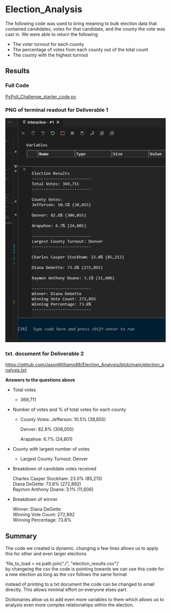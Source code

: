 # Election_Analysis
The following code was used to bring meaning to bulk election data that contained candidates, votes for that candidate, and the county the vote was cast in.
We were able to return the following
* The voter turnout for each county
* The percentage of votes from each county out of the total count
* The county with the highest turnout

## Results


### Full Code

[PyPoll_Challenge_starter_code.py](https://github.com/JasonWilliams88/Election_Analysis/blob/main/PyPoll_Challenge_starter_code.py)


### PNG of terminal readout for Deliverable 1

![Election_Analysis/blob/main/Deliverable1.png](https://github.com/JasonWilliams88/Election_Analysis/blob/main/Deliverable1.png)



### txt. document for Deliverable 2

https://github.com/JasonWilliams88/Election_Analysis/blob/main/election_analysis.txt



__Answers to the questions above__

* Total votes 

    - 369,711
    
    
* Number of votes and % of total votes for each county

  - County Votes:
    Jefferson: 10.5% (38,855)
    
    Denver: 82.8% (306,055)
    
    Arapahoe: 6.7% (24,801)

* County with largest number of votes

    - Largest County Turnout: Denver
    
* Breakdown of candidate votes received
    
    Charles Casper Stockham: 23.0% (85,213) \
    Diana DeGette: 73.8% (272,892) \
    Raymon Anthony Doane: 3.1% (11,606) 
    
 * Breakdown of winner
 
    Winner: Diana DeGette \
    Winning Vote Count: 272,892 \
    Winning Percentage: 73.8%



## Summary

The code we created is dynamic. changing a few lines allows us to apply this for other and  even larger elections

'file_to_load = os.path.join("./", "election_results.csv")' \
by changeing the csv the code is pointing towards we can use this code for a new election as long as the csv follows the same format 

instead of printing to a txt document the code can be changed to email directly. This allows minimal effort on everyone elses part.

Dictionaries allow us to add even more variables to them which allows us to analysis even more complex relationahips within the election.


